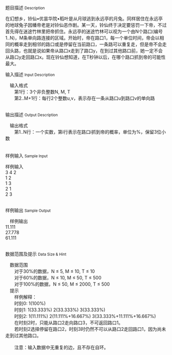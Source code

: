 <div class="panel panel-default">
<div class="area-title">
<span>
题目描述
<small>Description</small>
</span></div>
<div class="panel-body">

<p>在幻想乡，铃仙•优昙华院•稻叶是从月球逃到永远亭的月兔。同样居住在永远亭的地球兔子因幡帝老是对铃仙恶作剧。某一天，铃仙终于决定要惩罚一下帝，不过首先得在迷途竹林里把帝抓住。永远亭的迷途竹林可以视为一个由N个路口(编号1..N)，M条单向路连接的区域。开始时，帝在路口1，每一个单位时间，帝会以相同的概率走到相邻的路口或是停留在当前路口，一条路可以重复走，但是帝不会走回头路，也就是说如果帝从路口x走到了路口y，在到过其他路口前，她一定不会从路口y走回路口x。现在铃仙想知道，在T秒钟以后，在哪个路口抓到帝的可能性最大。</p>

</div>
</div>

<div class="panel panel-default">
<div class="area-title">
<span>
输入描述
<small>Input Description</small>
</span></div>
<div class="panel-body">
<p>　输入格式<br>　　第1行：3个非负整数N, M, T<br> 　　第2..M+1行：每行2个整数u,v，表示存在一条从路口u到路口v的单向路<br> </p>

</div>
</div>
<div  class="panel panel-default">
<div class="area-title">
<span>
输出描述
<small>Output Description</small>
</span></div>
<div class="panel-body">

<p>　输出格式<br />　　第1..N行：一个实数，第i行表示在路口i抓到帝的概率，单位为%，保留3位小数<br />　&nbsp;</p>

</div>
</div>


<div class="panel panel-default">
<div class="area-title">
<span>
样例输入
<small>Sample Input</small>
</span></div>
<div class="panel-body">
<p>样例输入<br>3 4 2<br> 1 2<br> 1 3<br> 2 1<br> 2 3<br> </p>

</div>
</div>

<div class="panel panel-default">
<div class="area-title">
<span>
样例输出
<small>Sample Output</small>
</span></div>
<div class="panel-body">
<p>　样例输出<br>11.111<br> 27.778<br> 61.111<br> </p>

</div>
</div>

<div class="panel panel-default">
<div class="area-title">
<span>
数据范围及提示
<small>Data Size & Hint</small>
</span></div>
<div class="panel-body">
<p>　数据范围<br>　　对于30%的数据，N ≤ 5, M ≤ 10, T ≤ 10<br> 　　对于60%的数据，N ≤ 10, M ≤ 50, T ≤ 500<br> 　　对于100%的数据，N ≤ 50, M ≤ 2000, T ≤ 500<br>　提示<br>　　样例解释：<br> 　　时刻0: 1(100%)<br> 　　时刻1: 1(33.333%) 2(33.333%) 3(33.333%)<br> 　　时刻2: 1(11.111%) 2(11.111%+16.667%) 3(33.333%+11.111%+16.667%)<br> 　　在时刻2时，只能从路口2走向路口3，不可返回路口1。<br> 　　若时刻2选择停留在路口2，时刻3时仍然不可以从路口2走回路口1，因为尚未走到过其他路口。<br><br> 　　注意：输入数据中无重复的边，且不存在自环。</p>
</div>
</div>
